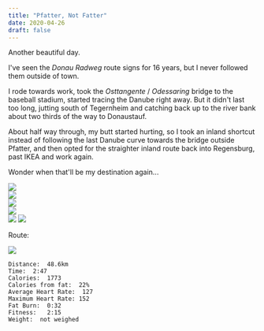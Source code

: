 ```yaml
---
title: "Pfatter, Not Fatter"
date: 2020-04-26
draft: false
---
```

Another beautiful day.

I've seen the *Donau Radweg* route signs for 16 years, but I never followed them outside of town.  

I rode towards work, took the *Osttangente* / *Odessaring* bridge to the baseball stadium, started tracing the Danube right away.  But it didn't last too long, jutting south of Tegernheim and catching back up to the river bank about two thirds of the way to Donaustauf.

About half way through, my butt started hurting, so I took an inland shortcut instead of following the last Danube curve towards the bridge outside Pfatter, and then opted for the straighter inland route back into Regensburg, past IKEA and work again.

Wonder when that'll be my destination again...

![](/IMG_7510.JPG)  
![](/IMG_7511.JPG)  
![](/IMG_7512.JPG)  
![](/IMG_7513.JPG)  
![](/IMG_7514.JPG)
![](/IMG_7515.JPG)  

Route:

[![](/20200426.jpg)](/20200426.jpg)

```
Distance:  48.6km
Time:  2:47 
Calories:  1773
Calories from fat:  22%
Average Heart Rate:  127
Maximum Heart Rate: 152
Fat Burn:  0:32 
Fitness:   2:15 
Weight:  not weighed
```

